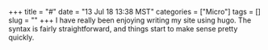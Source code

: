 +++
title = "#"
date = "13 Jul 18 13:38 MST"
categories = ["Micro"]
tags = []
slug = ""
+++
I have really been enjoying writing my site using hugo. The syntax is fairly straightforward, and things start to make sense pretty quickly.
